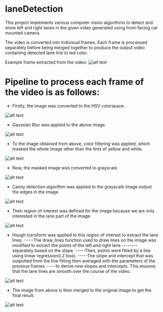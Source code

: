 # laneDetection
This project implements various computer vision algorithms to detect and show left and right lanes in the given video generated using front-facing car mounted camera.

The video is converted into indivisual frames. Each frame is processed separately before being merged together to produce the output video containing detected lane line in red color.

Example frame extracted from the video:
![alt text](https://raw.githubusercontent.com/sabelbuff/laneDetection/master/readme_images/image.png)

# Pipeline to process each frame of the video is as follows:

- Firstly, the image was converted to the HSV colorspace.

![alt text](https://raw.githubusercontent.com/sabelbuff/laneDetection/master/readme_images/image_hsv.png)

- Gaussian Blur was applied to the above image.

![alt text](https://raw.githubusercontent.com/sabelbuff/laneDetection/master/readme_images/image_blur.png)

- To the image obtained from above, color filtering was applied, which masked the whole image other than the tints of yellow                 and white.

![alt text](https://raw.githubusercontent.com/sabelbuff/laneDetection/master/readme_images/image_color_filtering.png)

- Now, the masked image was converted to grayscale.

![alt text](https://raw.githubusercontent.com/sabelbuff/laneDetection/master/readme_images/image_grayscale.png)

- Canny detection algorithm was applied to the grayscale image output the edges in the image.

![alt text](https://raw.githubusercontent.com/sabelbuff/laneDetection/master/readme_images/image_canny.png)

- Then region of interest was defined for the image because we are only interested in the lane part of the image.

![alt text](https://raw.githubusercontent.com/sabelbuff/laneDetection/master/readme_images/image_roi.png)

- Hough transform was applied to this region of interest to extract the lane lines.
-----The draw_lines function used to draw lines on the image was modified to extract the points of the left and right lane --------separately based on the slope. 
-----Then, points were fitted by a line using linear regression(L2 loss). 
-----The slope and intercept that was outputted from the line fitting then averaged with the parameters of the previous frames -----to derive new slopes and intercepts. This ensures that the lane lines are smooth over the course of the video.

![alt text](https://raw.githubusercontent.com/sabelbuff/laneDetection/master/readme_images/image_hough.png)

- The image from above is then merged to the original image to get the final result.

![alt text](https://raw.githubusercontent.com/sabelbuff/laneDetection/master/readme_images/image_lanes.png)



